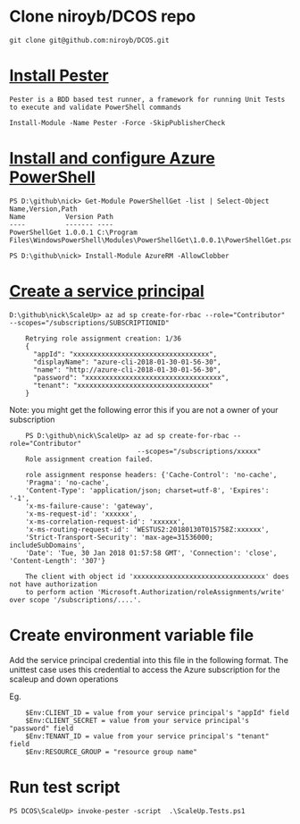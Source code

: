 

# Clone niroyb/DCOS repo

    git clone git@github.com:niroyb/DCOS.git

# [Install Pester](https://github.com/pester/Pester/wiki/Installation-and-Update) 
    Pester is a BDD based test runner, a framework for running Unit Tests to execute and validate PowerShell commands

    Install-Module -Name Pester -Force -SkipPublisherCheck

# [Install and configure Azure PowerShell](https://docs.microsoft.com/en-us/powershell/azure/install-azurerm-ps?view=azurermps-5.1.1)
  
    PS D:\github\nick> Get-Module PowerShellGet -list | Select-Object Name,Version,Path
    Name          Version Path
    ----          ------- ----
    PowerShellGet 1.0.0.1 C:\Program Files\WindowsPowerShell\Modules\PowerShellGet\1.0.0.1\PowerShellGet.psd1

    PS D:\github\nick> Install-Module AzureRM -AllowClobber

# [Create a service principal](https://www.terraform.io/docs/providers/azurerm/authenticating_via_service_principal.html)

    D:\github\nick\ScaleUp> az ad sp create-for-rbac --role="Contributor" --scopes="/subscriptions/SUBSCRIPTIONID"
     
        Retrying role assignment creation: 1/36
        {
          "appId": "xxxxxxxxxxxxxxxxxxxxxxxxxxxxxxxxxx",
          "displayName": "azure-cli-2018-01-30-01-56-30",
          "name": "http://azure-cli-2018-01-30-01-56-30",
          "password": "xxxxxxxxxxxxxxxxxxxxxxxxxxxxxxxxxx",
          "tenant": "xxxxxxxxxxxxxxxxxxxxxxxxxxxxxxxxx"
        }


  Note: you  might get the following error this if you are not a owner of your subscription 
  
        PS D:\github\nick\ScaleUp> az ad sp create-for-rbac --role="Contributor" 
                                    --scopes="/subscriptions/xxxxx"
        Role assignment creation failed.

        role assignment response headers: {'Cache-Control': 'no-cache', 
        'Pragma': 'no-cache', 
        'Content-Type': 'application/json; charset=utf-8', 'Expires': '-1', 
        'x-ms-failure-cause': 'gateway',
        'x-ms-request-id': 'xxxxxx',
        'x-ms-correlation-request-id': 'xxxxxx',
        'x-ms-routing-request-id': 'WESTUS2:20180130T015758Z:xxxxxx', 
        'Strict-Transport-Security': 'max-age=31536000; includeSubDomains', 
        'Date': 'Tue, 30 Jan 2018 01:57:58 GMT', 'Connection': 'close', 'Content-Length': '307'}

        The client with object id 'xxxxxxxxxxxxxxxxxxxxxxxxxxxxxxxxx' does not have authorization 
        to perform action 'Microsoft.Authorization/roleAssignments/write' over scope '/subscriptions/....'.


# Create environment variable file

  Add the service principal credential into this file in the following format.
  The unittest case uses this credential to access the Azure subscription for the scaleup and down operations

  Eg.
  
        $Env:CLIENT_ID = value from your service principal's "appId" field
        $Env:CLIENT_SECRET = value from your service principal's "password" field
        $Env:TENANT_ID = value from your service principal's "tenant" field
        $Env:RESOURCE_GROUP = "resource group name"

# Run test script

    PS DCOS\ScaleUp> invoke-pester -script  .\ScaleUp.Tests.ps1
